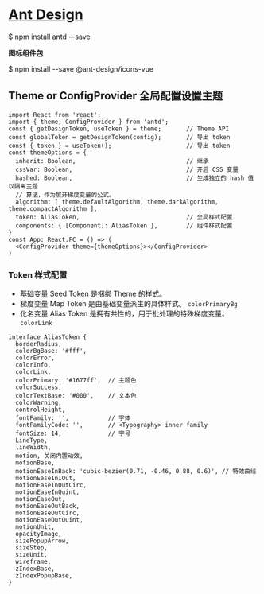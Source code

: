 # [Ant Design](https://ant-design.antgroup.com/index-cn)

  $ npm install antd --save

**图标组件包**

  $ npm install --save @ant-design/icons-vue    

## Theme or ConfigProvider 全局配置设置主题

```tsx
import React from 'react';
import { theme, ConfigProvider } from 'antd';
const { getDesignToken, useToken } = theme;       // Theme API
const globalToken = getDesignToken(config);       // 导出 token
const { token } = useToken();                     // 导出 token
const themeOptions = {
  inherit: Boolean,                               // 继承
  cssVar: Boolean,                                // 开启 CSS 变量
  hashed: Boolean,                                // 生成独立的 hash 值以隔离主题
  // 算法，作为展开梯度变量的公式。
  algorithm: [ theme.defaultAlgorithm, theme.darkAlgorithm, theme.compactAlgorithm ],
  token: AliasToken,                              // 全局样式配置
  components: { [Component]: AliasToken },        // 组件样式配置
}
const App: React.FC = () => (
  <ConfigProvider theme={themeOptions}></ConfigProvider>
)
```

### Token 样式配置

- 基础变量 Seed Token 是捆绑 Theme 的样式。
- 梯度变量 Map Token 是由基础变量派生的具体样式。 `colorPrimaryBg`
- 化名变量 Alias Token 是拥有共性的，用于批处理的特殊梯度变量。`colorLink`

```tsx
interface AliasToken {
  borderRadius,
  colorBgBase: '#fff',
  colorError,
  colorInfo,
  colorLink,
  colorPrimary: '#1677ff',  // 主题色
  colorSuccess,
  colorTextBase: '#000',    // 文本色
  colorWarning,
  controlHeight,
  fontFamily: '',           // 字体 
  fontFamilyCode: '',       // <Typography> inner family
  fontSize: 14,             // 字号
  LineType,
  lineWidth,
  motion, 关闭内置动效,
  motionBase,
  motionEaseInBack: 'cubic-bezier(0.71, -0.46, 0.88, 0.6)', // 特效曲线
  motionEaseInIOut,
  motionEaseInOutCirc,
  motionEaseInQuint,
  motionEaseOut,
  motionEaseOutBack,
  motionEaseOutCirc,
  motionEaseOutQuint,
  motionUnit,
  opacityImage,
  sizePopupArrow,
  sizeStep,
  sizeUnit,
  wireframe,
  zIndexBase,
  zIndexPopupBase,
}
```